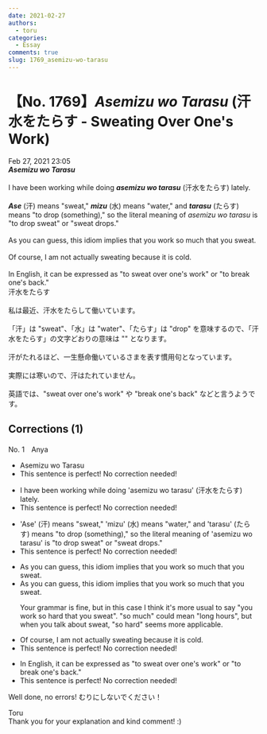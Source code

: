 ```yaml
---
date: 2021-02-27
authors:
  - toru
categories:
  - Essay
comments: true
slug: 1769_asemizu-wo-tarasu
---
```


# 【No. 1769】<strong><em>Asemizu wo Tarasu</strong></em> (汗水をたらす - Sweating Over One's Work)
<div class="date">Feb 27, 2021 23:05</div>
<div id="post"><div id="body_show_ori">
<strong><em>Asemizu wo Tarasu</strong></em><br/><br/>I have been working while doing <strong><em>asemizu wo tarasu</em></strong> (汗水をたらす) lately.<br/><br/><strong><em>Ase</em></strong> (汗) means "sweat," <strong><em>mizu</em></strong> (水) means "water," and <strong><em>tarasu</em></strong> (たらす) means "to drop (something)," so the literal meaning of <em>asemizu wo tarasu</em> is "to drop sweat" or "sweat drops."<br/><br/>As you can guess, this idiom implies that you work so much that you sweat.<br/><br/>Of course, I am not actually sweating because it is cold.<br/><br/>In English, it can be expressed as "to sweat over one's work" or "to break one's back."
</div></div>

<!-- more -->

<div id="post_ja"><div id="body_show_mo">
汗水をたらす<br/><br/>私は最近、汗水をたらして働いています。<br/><br/>「汗」は "sweat"、「水」は "water"、「たらす」は "drop" を意味するので、「汗水をたらす」の文字どおりの意味は "" となります。<br/><br/>汗がたれるほど、一生懸命働いているさまを表す慣用句となっています。<br/><br/>実際には寒いので、汗はたれていません。<br/><br/>英語では、"sweat over one's work" や "break one's back" などと言うようです。
</div></div>

## Corrections (1)
<div id="block"><div class="first_name"> No. 1　<span class="just_name">Anya</span></div><div id="block2">
<ul class="correction_field">
<li class="incorrect">Asemizu wo Tarasu</li>
<li class="corrected perfect">This sentence is perfect! No correction needed!</li>
</ul>
<ul class="correction_field">
<li class="incorrect">I have been working while doing 'asemizu wo tarasu' (汗水をたらす) lately.</li>
<li class="corrected perfect">This sentence is perfect! No correction needed!</li>
</ul>
<ul class="correction_field">
<li class="incorrect">'Ase' (汗) means "sweat," 'mizu' (水) means "water," and 'tarasu' (たらす) means "to drop (something)," so the literal meaning of 'asemizu wo tarasu' is "to drop sweat" or "sweat drops."</li>
<li class="corrected perfect">This sentence is perfect! No correction needed!</li>
</ul>
<ul class="correction_field">
<li class="incorrect">As you can guess, this idiom implies that you work so much that you sweat.</li>
<li class="corrected correct">
As you can guess, this idiom implies that you work so much that you sweat.
<p class="correction_comment">Your grammar is fine, but in this case I think it's more usual to say "you work so hard that you sweat".  "so much" could mean "long hours", but when you talk about sweat, "so hard" seems more applicable.</p>
</li>
</ul>
<ul class="correction_field">
<li class="incorrect">Of course, I am not actually sweating because it is cold.</li>
<li class="corrected perfect">This sentence is perfect! No correction needed!</li>
</ul>
<ul class="correction_field">
<li class="incorrect">In English, it can be expressed as "to sweat over one's work" or "to break one's back."</li>
<li class="corrected perfect">This sentence is perfect! No correction needed!</li>
</ul>
<p class="comment_small">
 Well done, no errors!   むりにしないでください！
</p>

</div><div class="name"><span class="just_name">Toru</span><br>
Thank you for your explanation and kind comment! :)
</div>
</div>
